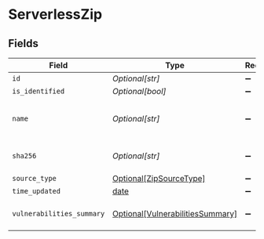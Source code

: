 # ServerlessZip


## Fields

| Field                                                                             | Type                                                                              | Required                                                                          | Description                                                                       |
| --------------------------------------------------------------------------------- | --------------------------------------------------------------------------------- | --------------------------------------------------------------------------------- | --------------------------------------------------------------------------------- |
| `id`                                                                              | *Optional[str]*                                                                   | :heavy_minus_sign:                                                                | N/A                                                                               |
| `is_identified`                                                                   | *Optional[bool]*                                                                  | :heavy_minus_sign:                                                                | N/A                                                                               |
| `name`                                                                            | *Optional[str]*                                                                   | :heavy_minus_sign:                                                                | zip name that was given by the user to the cli                                    |
| `sha256`                                                                          | *Optional[str]*                                                                   | :heavy_minus_sign:                                                                | the zip file's sha256 identifier                                                  |
| `source_type`                                                                     | [Optional[ZipSourceType]](../../models/shared/zipsourcetype.md)                   | :heavy_minus_sign:                                                                | N/A                                                                               |
| `time_updated`                                                                    | [date](https://docs.python.org/3/library/datetime.html#date-objects)              | :heavy_minus_sign:                                                                | N/A                                                                               |
| `vulnerabilities_summary`                                                         | [Optional[VulnerabilitiesSummary]](../../models/shared/vulnerabilitiessummary.md) | :heavy_minus_sign:                                                                | Vulnerabilities summary by severity                                               |